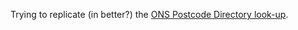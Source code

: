 Trying to replicate (in better?) the [ONS Postcode Directory look-up](https://onsdigital.github.io/postcode-lookup/).
